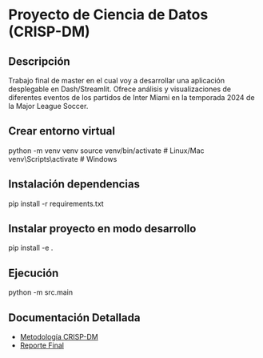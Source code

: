 # Proyecto de Ciencia de Datos (CRISP-DM)

## Descripción

Trabajo final de master en el cual voy a desarrollar una aplicación desplegable en Dash/Streamlit.
Ofrece análisis y visualizaciones de diferentes eventos de los partidos de Inter Miami en la temporada 2024 de la Major League Soccer.

## Crear entorno virtual

python -m venv venv
source venv/bin/activate  # Linux/Mac
venv\Scripts\activate   # Windows

## Instalación dependencias

pip install -r requirements.txt

## Instalar proyecto en modo desarrollo

pip install -e .

## Ejecución

python -m src.main

## Documentación Detallada

- [Metodología CRISP-DM](docs/methodology/)
- [Reporte Final](docs/reports/final_report.pdf)
